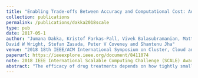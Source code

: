 ```yaml
---
title: "Enabling Trade-offs Between Accuracy and Computational Cost: Adaptive Algorithms to Reduce Time to Clinical Insight"
collection: publications
permalink: /publications/dakka2018scale
type: pub
date: 2017-05-1
author: "Jumana Dakka, Kristof Farkas-Pall, Vivek Balasubramanian, Matteo Turilli, Shunzhou Wan,
David W Wright, Stefan Zasada, Peter V Coveney and Shantenu Jha"
venue: "2018 18th IEEE/ACM International Symposium on Cluster, Cloud and Grid Computing (CCGRID)"
paperurl: https://ieeexplore.ieee.org/document/8411074
note: 2018 IEEE International Scalable Computing Challenge (SCALE) Award
abstract: "The efficacy of drug treatments depends on how tightly small molecules bind to their target proteins. Quantifying the strength of these interactions (the so called `binding affinity`) is a grand challenge of computational chemistry, surmounting which could revolutionize drug design and provide the platform for patient specific medicine. Recently, evidence from blind challenge predictions and retrospective validation studies has suggested that molecular dynamics (MD) can now achieve useful predictive accuracy (1 kcal/mol). This accuracy is sufficient to greatly accelerate hit to lead and lead optimization. To translate these advances in predictive accuracy so as to impact clinical and/or industrial decision making requires that binding free energy results must be turned around on reduced timescales without loss of accuracy. This demands advances in algorithms, scalable software systems, and intelligent and efficient utilization of supercomputing resources. This work is motivated by the real world problem of providing insight from drug candidate data on a time scale that is as short as possible. Specifically, we reproduce results from a collaborative project between UCL and GlaxoSmithKline to study a congeneric series of drug candidates binding to the BRD4 protein - inhibitors of which have shown promising preclinical efficacy in pathologies ranging from cancer to inflammation. We demonstrate the use of a framework called HTBAC, designed to support the aforementioned requirements of accurate and rapid drug binding affinity calculations. HTBAC facilitates the execution of the numbers of simulations while supporting the adaptive execution of algorithms. Furthermore, HTBAC enables the selection of simulation parameters during runtime which can, in principle, optimize the use of computational resources whilst producing results within a target uncertainty."
---
```

